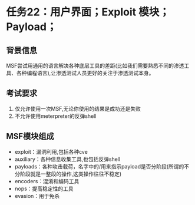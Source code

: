 # 任务22：用户界面；Exploit 模块；Payload；

## 背景信息

MSF尝试用通用的语言解决各种底层工具的差距(比如我们需要熟悉不同的渗透工具、各种编程语言),让渗透测试人员更好的关注于渗透测试本身。

## 考试要求

1. 仅允许使用一次MSF,无论你使用的结果是成功还是失败
2. 不允许使用meterpreter的反弹shell

## MSF模块组成

- exploit：漏洞利用,包括各种cve
- auxiliary：各种信息收集工具,也包括反弹shell
- payloads：各种攻击载荷，名字中的/用来指示payload是否分阶段(所谓的不分阶段就是一整段的操作,这类操作往往不稳定)
- encoders：混淆和编码工具
- nops：提高稳定性的工具
- evasion：用于免杀